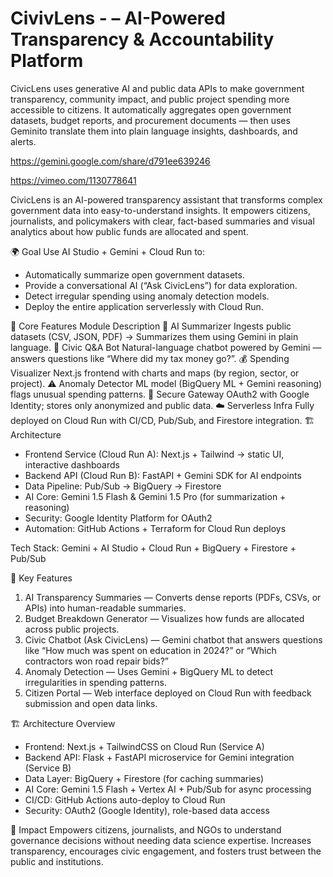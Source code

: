 # CivivLens - – AI-Powered Transparency & Accountability Platform
CivicLens uses generative AI and public data APIs to make government transparency, community impact, and public project spending more accessible to citizens. It automatically aggregates open government datasets, budget reports, and procurement documents — then uses Geminito translate them into plain language insights, dashboards, and alerts.

https://gemini.google.com/share/d791ee639246

https://vimeo.com/1130778641

CivicLens is an AI-powered transparency assistant that transforms complex government data into easy-to-understand insights. It empowers citizens, journalists, and policymakers with clear, fact-based summaries and visual analytics about how public funds are allocated and spent.

🌍 Goal
Use AI Studio + Gemini + Cloud Run to:
* Automatically summarize open government datasets.
* Provide a conversational AI (“Ask CivicLens”) for data exploration.
* Detect irregular spending using anomaly detection models.
* Deploy the entire application serverlessly with Cloud Run.

🧩 Core Features
Module	Description
🧠 AI Summarizer	Ingests public datasets (CSV, JSON, PDF) → Summarizes them using Gemini in plain language.
💬 Civic Q&A Bot	Natural-language chatbot powered by Gemini — answers questions like “Where did my tax money go?”.
💰 Spending Visualizer	Next.js frontend with charts and maps (by region, sector, or project).
⚠️ Anomaly Detector	ML model (BigQuery ML + Gemini reasoning) flags unusual spending patterns.
🔐 Secure Gateway	OAuth2 with Google Identity; stores only anonymized and public data.
☁️ Serverless Infra	Fully deployed on Cloud Run with CI/CD, Pub/Sub, and Firestore integration.
🏗️ Architecture
* Frontend Service (Cloud Run A): Next.js + Tailwind → static UI, interactive dashboards
* Backend API (Cloud Run B): FastAPI + Gemini SDK for AI endpoints
* Data Pipeline: Pub/Sub → BigQuery → Firestore
* AI Core: Gemini 1.5 Flash & Gemini 1.5 Pro (for summarization + reasoning)
* Security: Google Identity Platform for OAuth2
* Automation: GitHub Actions + Terraform for Cloud Run deploys

Tech Stack: Gemini + AI Studio + Cloud Run + BigQuery + Firestore + Pub/Sub

🧩 Key Features
1. AI Transparency Summaries — Converts dense reports (PDFs, CSVs, or APIs) into human-readable summaries.
2. Budget Breakdown Generator — Visualizes how funds are allocated across public projects.
3. Civic Chatbot (Ask CivicLens) — Gemini chatbot that answers questions like “How much was spent on education in 2024?” or “Which contractors won road repair bids?”
4. Anomaly Detection — Uses Gemini + BigQuery ML to detect irregularities in spending patterns.
5. Citizen Portal — Web interface deployed on Cloud Run with feedback submission and open data links.

🏗️ Architecture Overview
* Frontend: Next.js + TailwindCSS on Cloud Run (Service A)
* Backend API: Flask + FastAPI microservice for Gemini integration (Service B)
* Data Layer: BigQuery + Firestore (for caching summaries)
* AI Core: Gemini 1.5 Flash + Vertex AI + Pub/Sub for async processing
* CI/CD: GitHub Actions auto-deploy to Cloud Run
* Security: OAuth2 (Google Identity), role-based data access

🧠 Impact
Empowers citizens, journalists, and NGOs to understand governance decisions without needing data science expertise. Increases transparency, encourages civic engagement, and fosters trust between the public and institutions.
